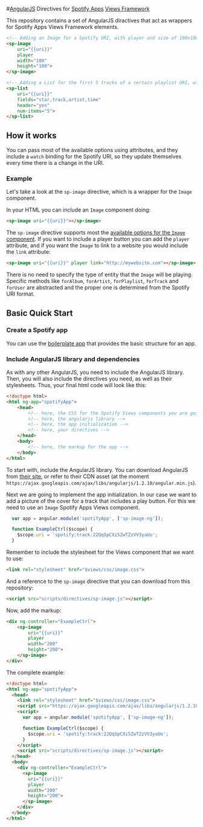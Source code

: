 #[AngularJS](http://angularjs.org/) Directives for [Spotify Apps](https://developer.spotify.com/technologies/apps/) [Views Framework](https://developer.spotify.com/docs/apps/views/1.0/)

This repository contains a set of AngularJS diractives that act as wrappers for Spotify Apps Views Framework elements.

```html
<!-- Adding an Image for a Spotify URI, with player and size of 100x100 px -->
<sp-image
	uri="{{uri}}"
	player
	width="100"
	height="100">
</sp-image>
```

```html
<!-- Adding a List for the first 5 tracks of a certain playlist URI, with header and fields star, track, artist, and time -->
<sp-list
	uri="{{uri}}"
	fields="star,track,artist,time"
	header="yes"
	num-items="5">
</sp-list>
```

## How it works

You can pass most of the available options using attributes, and they include a `watch` binding for the Spotify URI, so they update themselves every time there is a change in the URI.

### Example
Let's take a look at the `sp-image` directive, which is a wrapper for the `Image` component.

In your HTML you can include an `Image` component doing:

```html
<sp-image uri="{{uri}}"></sp-image>
```

The `sp-image` directive supports most the [available options for the `Image` component](https://developer.spotify.com/docs/apps/views/1.0/image-image.html#availableOptions). If you want to include a player button you can add the `player` attribute, and if you want the `Image` to link to a website you would include the `link` attribute:

```html
<sp-image uri="{{uri}}" player link="http://mywebsite.com"></sp-image>
```

There is no need to specify the type of entity that the `Image` will be playing. Specific methods like `forAlbum`, `forArtist`, `forPlaylist`, `forTrack` and `forUser` are abstracted and the proper one is determined from the Spotify URI format.

## Basic Quick Start

### Create a Spotify app

You can use the [boilerplate app](https://github.com/spotify/boilerplate-app) that provides the basic structure for an app.

### Include AngularJS library and dependencies

As with any other AngularJS, you need to include the AngularJS library. Then, you will also include the directives you need, as well as their stylesheets. Thus, your final html code will look like this:

```html
<!doctype html>
<html ng-app="spotifyApp">
	<head>
		<!-- here, the CSS for the Spotify Views components you are going to use -->
		<!-- here, the angularjs library -->
		<!-- here, the app initialization -->
		<!-- here, your directives -->
	</head>
	<body>
		<!-- here, the markup for the app -->
	</body>
</html>	
```

To start with, include the AngularJS library. You can download AngularJS from [their site](http://angularjs.org/), or refer to their CDN asset (at the moment `https://ajax.googleapis.com/ajax/libs/angularjs/1.2.10/angular.min.js`).

Next we are going to implement the app initialization. In our case we want to add a picture of the cover for a track that includes a play button. For this we need to use an `Image` Spotify Apps Views component.

```javascript
  var app = angular.module('spotifyApp', ['sp-image-ng']);

  function ExampleCtrl($scope) {
    $scope.uri = 'spotify:track:22QqSpCXi5ZwTZzVV3yaUo';
  }
```

Remember to include the stylesheet for the Views component that we want to use:

```html
<link rel="stylesheet" href="$views/css/image.css">
```

And a reference to the `sp-image` directive that you can download from this repository:

```html
<script src="scripts/directives/sp-image.js"></script>
```

Now, add the markup:

```html
<div ng-controller="ExampleCtrl">
	<sp-image
		uri="{{uri}}"
		player
		width="200"
		height="200">
	</sp-image>
</div>
```

The complete example:

```html
<!doctype html>
<html ng-app="spotifyApp">
  <head>
    <link rel="stylesheet" href="$views/css/image.css">
    <script src="https://ajax.googleapis.com/ajax/libs/angularjs/1.2.10/angular.min.js"></script>
    <script>
      var app = angular.module('spotifyApp', ['sp-image-ng']);

      function ExampleCtrl($scope) {
        $scope.uri = 'spotify:track:22QqSpCXi5ZwTZzVV3yaUo';
      }
    </script>
    <script src="scripts/directives/sp-image.js"></script>
  </head>
  <body>
    <div ng-controller="ExampleCtrl">
      <sp-image
        uri="{{uri}}"
        player
        width="200"
        height="200">
      </sp-image>
    </div>
  </body>
</html>
```
